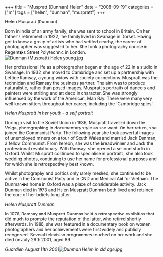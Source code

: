 +++
title = "Muspratt (Dunman) Helen"
date = "2008-09-19"
categories = ["m"]
tags = ["helen", "dunman", "muspratt"]
+++

Helen Muspratt (Dunman)

Born in India of an army family, she was sent to school in Britain. On her father's retirement in 1922, the family lived in Swanage in Dorset. Having got to know a group of artists who had settled nearby, the career of photographer was suggested to her. She took a photography course in Regent�s Street Polytechnic in London.![Dunman (Muspratt) Helen young.jpg](http://graham.thewebtailor.co.uk/archives/Dunman%20(Muspratt)%20Helen%20young.jpg)

Her professional life as a photographer began at the age of 22 in a studio in Swanage. In 1932, she moved to Cambridge and set up a partnership with Lettice Ramsay, a young widow with society connections. Muspratt was the technician and Ramsay the business partner. The aim was to produce naturalistic, rather than posed images. Muspratt's portraits of dancers and painters were striking and art deco in character. She was strongly influenced by the work of the American, Man Ray. There were many very well known sitters throughout her career, including the \`Cambridge spies'.

  
_Helen Muspratt in her youth - a self portrait_

During a visit to the Soviet Union in 1936, Muspratt travelled down the Volga, photographing in documentary style as she went. On her return, she joined the Communist Party. The following year she took powerful images of unemployed miners on a tour of South Wales and married Jack Dunman, a fellow Communist. From hereon, she was the breadwinner and Jack the professional revolutionary. With Ramsay, she opened a second studio in Oxford. Whilst Muspratt continued to specialise in portraits, she also took wedding photos, continuing to use her name for professional purposes and for which she is retrospectively best known.

Whilst photography and politics only rarely meshed, she continued to be active in the Communist Party and in CND and Medical Aid for Vietnam. The Dunman�s home in Oxford was a place of considerable activity. Jack Dunman died in 1973 and Helen Muspratt Dunman both lived and retained the core of her beliefs long after.

  
_Helen Muspratt Dunman_

In 1976, Ramsay and Muspratt Dunman held a retrospective exhibition that did much to promote the reputation of the latter, who retired shortly afterwards. In 1986, she was featured in a documentary book on women photographers and her achievements were first widely and publicly recognised. Several television programmes touched on her work and she died on July 29th 2001, aged 89.

_Guardian August 11th 2001![Dunman Helen in old age.jpg](http://graham.thewebtailor.co.uk/archives/Dunman%20Helen%20in%20old%20age.jpg)_
